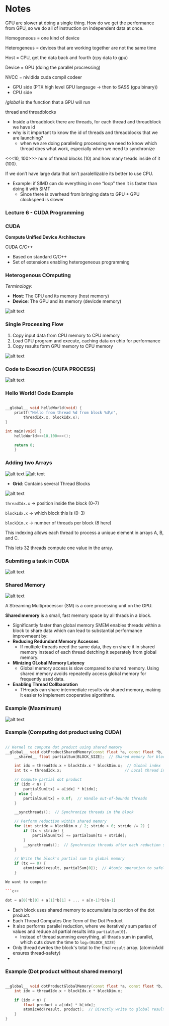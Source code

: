 # Notes

GPU are slower at doing a single thing. How do we get the performance from GPU, so we do all of instruction on independent data at once.

Homogeneous = one kind of device

Heterogeneus = devices that are working together are not the same time

Host = CPU, get the data back and fourth (cpy data to gpu)

Device = GPU (doing the parallel procressing)

NVCC = nividida cuda compil codeer

- GPU side (PTX high level GPU langauge → then to SASS (gpu binary))
- CPU side

/_global_ is the function that a GPU will run

thread and threadblocks

- Inside a threadblock there are threads, for each thread and threadblock we have id
- why is it important to know the id of threads and threadblocks that we are launching?
    - when we are doing paralleling processing we need to know which thread does what work, especially when we need to synchronize

<<<10, 100>>> num of thread blocks (10) and how many treads inside of it (100).

If we don’t have large data that isn’t paralellizable its better to use CPU.

- Example: if SIMD can do everything in one “loop” then it is faster than doing it with SIMT
    - Since there is overhead from bringing data to GPU + GPU clockspeed is slower

### Lecture 6 - CUDA Programming

### CUDA

**Compute Unified Device Architecture**

CUDA C/C++
* Based on standard C/C++
* Set of extensions enabling heterogeneous programming


### Heterogenous COmputing

*Terminology*:

* **Host**: The CPU and its memory (host memory)
* **Device**: The GPU and its memory (devicde memory)


![alt text](images/hc.png)

### Single Processing Flow

1. Copy input data from CPU memory to CPU memory
2. Load GPU program and execute, caching data on chip for performance
3. Copy results form GPU memory to CPU memory

![alt text](images/spf.png)

### Code to Execution (CUFA PROCESS)

![alt text](images/compilation.png)

### Hello World! Code Example

```c++

__global__ void helloWorld(void) {
    printf("Hello from thread %d from block %d\n",
        threadIdx.x, blockIdx.x);
}

int main(void) {
    helloWorld<<<10,100>>>();

    return 0;
    }

```

### Adding two Arrays

![alt text](images/adding1.png)
![alt text](images/adding2.png)


* **Grid**: Contains several Thread Blocks

![alt text](images/index.png)

`threadIdx.x` → position inside the block (0–7)

`blockIdx.x` → which block this is (0–3)

`blockDim.x` → number of threads per block (8 here)

This indexing allows each thread to process a unique element in arrays A, B, and C.

This lets 32 threads compute one value in the array.

### Submiting a task in CUDA 

![alt text](images/submit.png)

### Shared Memory

![alt text](images/sharedmemory.png)

A Streaming Multiprocessor (SM) is a core processing unit on the GPU.

**Shared memory** is a small, fast memory space by all thrads in a block.
* Significantly faster than global memory
SMEM enables threads within a block to share data which can lead to substantial performance improvmeent by:
*  **Reducing Redundant Memory Accesses**
   *  If multiple threads need the same data, they cn share it in shared memory instead of each thread detching it seperately from global memory. 
* **Minizing GLobal Memory Latency**
  * Global memory access is slow compared to shared memory. Using shared memory avoids repeatedly access global memory for frequently used data. 
* **Enabling Thread Collbaoration**
  * THreads can  share intermediate results via shared memory, making it easier to implement cooperative algorithms.

### Example (Maxmimum)

![alt text](images/maximum.png)

### Example (Computing dot product using CUDA)

```c++

// Kernel to compute dot product using shared memory
__global__ void dotProductSharedMemory(const float *a, const float *b, float *result, int n) {
    __shared__ float partialSum[BLOCK_SIZE];  // Shared memory for block-wise partial sums

    int idx = threadIdx.x + blockIdx.x * blockDim.x;  // Global index
    int tx = threadIdx.x;                            // Local thread index within the block

    // Compute partial dot product
    if (idx < n) {
        partialSum[tx] = a[idx] * b[idx];
    } else {
        partialSum[tx] = 0.0f;  // Handle out-of-bounds threads
    }

    __syncthreads();  // Synchronize threads in the block

    // Perform reduction within shared memory
    for (int stride = blockDim.x / 2; stride > 0; stride /= 2) {
        if (tx < stride) {
            partialSum[tx] += partialSum[tx + stride];
        }
        __syncthreads();  // Synchronize threads after each reduction step
    }

    // Write the block's partial sum to global memory
    if (tx == 0) {
        atomicAdd(result, partialSum[0]);  // Atomic operation to safely accumulate the result
    }

We want to compute: 

```c++

dot = a[0]*b[0] + a[1]*b[1] + ... + a[n-1]*b[n-1]

```

* Each block uses shared memory to accumulate its portion of the dot product. 
* Each Thread Computes One Term of the Dot Product
* It also performs parallel reduction, where we iteratively sum parias of values and reduce all partial results into `partialSum[0]`.
  * Instead of thread summing everything, all thrads sum in parallel, which cuts down the time to `log₂(BLOCK_SIZE)` 
* Only thread `0`writes the block's total to the final `result` array. (atomicAdd ensures thread-safety)
* 

### Example (Dot product without shared memory)

```c++

__global__ void dotProductGlobalMemory(const float *a, const float *b, float *result, int n) {
    int idx = threadIdx.x + blockIdx.x * blockDim.x;

    if (idx < n) {
        float product = a[idx] * b[idx];
        atomicAdd(result, product);  // Directly write to global result
    }
}


```